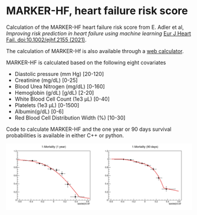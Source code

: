 # MARKER-HF, heart failure risk score

Calculation of the MARKER-HF heart failure risk score from E. Adler et al, *Improving risk prediction in heart failure using machine learning* [Eur J Heart Fail. doi:10.1002/ejhf.2155 (2021)](https://doi.org/10.1002/ejhf.1628).

The calculation of MARKER-Hf is also available through a [web calculator](https://marker-hf.ucsd.edu).

MARKER-HF is calculated based on the following eight covariates

- Diastolic pressure (mm Hg) [20-120]
- Creatinine (mg/dL) [0-25]
- Blood Urea Nitrogen (mg/dL) [0-160]
- Hemoglobin (g/dL) [g/dL) [2-20]
- White Blood Cell Count (1e3 μL) [0-40]
- Platelets (1e3 μL)  [0-1500]
- Albumin(g/dL) [0-6]
- Red Blood Cell Distribution Width (%) [10-30]

Code to calculate MARKER-HF and the one year or 90 days survival probabilities is available in either C++ or python.

![](Mortalities.png)
